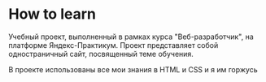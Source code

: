 # How to learn

Учебный проект, выполненный в рамках курса "Веб-разработчик", на платформе Яндекс-Практикум. Проект представляет собой одностраничный сайт, посвященный теме обучения.

В проекте использованы все мои знания в HTML и СSS и я им горжусь
